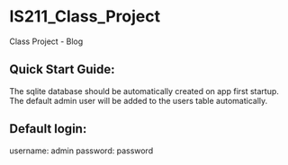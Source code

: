 # IS211_Class_Project
Class Project - Blog

Quick Start Guide:
------------
The sqlite database should be automatically created on app first startup.
The default admin user will be added to the users table automatically.

Default login:
---------------
username: admin
password: password